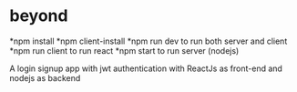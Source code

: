 # beyond
*npm install 
*npm client-install
*npm run dev to run both server and client
*npm run client to run react
*npm start to run server (nodejs)



A login signup app with jwt authentication with ReactJs as front-end and nodejs as backend
